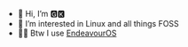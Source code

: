 - 👋 Hi, I’m 🅶🅺
- 👀 I’m interested in Linux and all things FOSS
- 🧙‍♂️ Btw I use [EndeavourOS](https://endeavouros.com/)
<!---
GK-180/GK-180 is a ✨ special ✨ repository because its `README.md` (this file) appears on your GitHub profile.
You can click the Preview link to take a look at your changes.
--->
